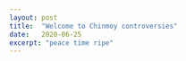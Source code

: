 ```yaml
---
layout: post
title:  "Welcome to Chinmoy controversies"
date:   2020-06-25
excerpt: "peace time ripe"
---
```

